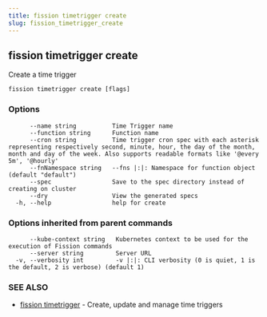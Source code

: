 ```yaml
---
title: fission timetrigger create
slug: fission_timetrigger_create
---
```

## fission timetrigger create

Create a time trigger

```
fission timetrigger create [flags]
```

### Options

```
      --name string          Time Trigger name
      --function string      Function name
      --cron string          Time trigger cron spec with each asterisk representing respectively second, minute, hour, the day of the month, month and day of the week. Also supports readable formats like '@every 5m', '@hourly'
      --fnNamespace string   --fns |:|: Namespace for function object (default "default")
      --spec                 Save to the spec directory instead of creating on cluster
      --dry                  View the generated specs
  -h, --help                 help for create
```

### Options inherited from parent commands

```
      --kube-context string   Kubernetes context to be used for the execution of Fission commands
      --server string         Server URL
  -v, --verbosity int         -v |:|: CLI verbosity (0 is quiet, 1 is the default, 2 is verbose) (default 1)
```

### SEE ALSO

* [fission timetrigger](/docs/reference/fission-cli/fission_timetrigger/)	 - Create, update and manage time triggers

